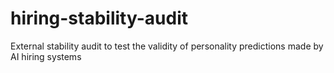 # hiring-stability-audit
External stability audit to test the validity of personality predictions made by AI hiring systems
